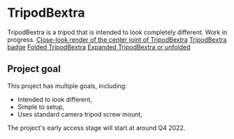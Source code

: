# TripodBextra
TripodBextra is a tripod that is intended to look completely different.
Work in progress.
[Close-look render of the center joint of TripodBextra](Media/tpodbextra-top.PNG)
[TripodBextra badge](Media/tpodbextra-badge.PNG)
[Folded TripodBextra](Media/tpodbextra-folded.PNG)
[Expanded TripodBextra or unfolded](Media/tpodbextra-expanded.PNG)

## Project goal
This project has multiple goals, including:
* Intended to look different,
* Simple to setup,
* Uses standard camera tripod screw mount,

The project's early access stage will start at around Q4 2022.
